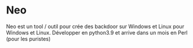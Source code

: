 # Neo
Neo est un tool / outil pour crée des backdoor sur Windows et Linux pour Windows et Linux. Développer en python3.9 et arrive dans un mois en Perl (pour les puristes)
